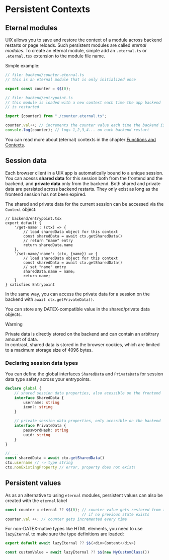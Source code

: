 # Persistent Contexts


## Eternal modules

UIX allows you to save and restore the context of a module across backend restarts or page reloads.
Such persistent modules are called *eternal modules*.
To create an eternal module, simple add an `.eternal.ts` or `.eternal.tsx` extension to the module file name.

Simple example:

```ts
// file: backend/counter.eternal.ts
// this is an eternal module that is only initialized once

export const counter = $$(0);
```

```ts
// file: backend/entrypoint.ts
// this module is loaded with a new context each time the app backend
// is restarted

import {counter} from "./counter.eternal.ts";

counter.val++; // increments the counter value each time the backend is restarted
console.log(counter); // logs 1,2,3,4... on each backend restart
```

You can read more about (eternal) contexts in the chapter [Functions and Contexts](./10%20Functions%20and%20Contexts.md).


## Session data

Each browser client in a UIX app is automatically bound to a unique session.
You can acesss **shared data** for this session both from the frontend and the backend, and **private data** only from the backend.
Both shared and private data are persisted across backend restarts. They only exist as long as the frontend session has not been expired.

The shared and private data for the current session can be accessed via the `Context` object:

```tsx
// backend/entrypoint.tsx
export default {
    '/get-name': (ctx) => {
        // load sharedData object for this context
        const sharedData = await ctx.getSharedData()
        // return "name" entry
        return sharedData.name
    },
    '/set-name/:name': (ctx, {name}) => {
        // load sharedData object for this context
        const sharedData = await ctx.getSharedData()
        // set "name" entry
        sharedData.name = name;
        return name;
    }
} satisfies Entrypoint
```

In the same way, you can access the private data for a session on the backend with `await ctx.getPrivateData()`.

You can store any DATEX-compatible value in the shared/private data objects.

> [!WARNING]
> Private data is directly stored on the backend and can contain an arbitrary amount of data.<br>
> In contrast, shared data is stored in the browser cookies, which are limited to a maximum storage size of 4096 bytes.


### Declaring session data types

You can define the global interfaces `SharedData` and `PrivateData` for session data type safety
across your entrypoints.

```ts
declare global {
    // shared session data properties, also acessible on the frontend
    interface SharedData {
        username: string
        icon?: string
    }

    // private session data properties, only acessible on the backend
    interface PrivateData {
        passwordHash: string
        uuid: string
    }
}

// ...
const sharedData = await ctx.getSharedData()
ctx.username // -> type string
ctx.nonExistingProperty // error, property does not exist!
```



## Persistent values

As as an alternative to using `eternal` modules, persistent values can also be created with the `eternal` label

```typescript
const counter = eternal ?? $$(0); // counter value gets restored from the previous state or initialized
                                  // if no previous state exists
counter.val ++; // counter gets incremented every time
```

For non-DATEX-native types like HTML elements, you need to use `lazyEternal` to make sure the type definitions are loaded:

```typescript
export default await lazyEternal ?? $$(<div>Content</div>)
```

```typescript
const customValue = await lazyEternal ?? $$(new MyCustomClass())
```
